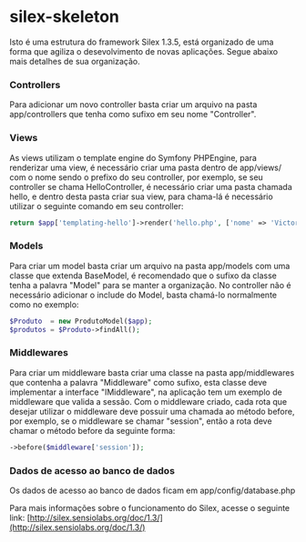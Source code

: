 # silex-skeleton

Isto é uma estrutura do framework Silex 1.3.5, está organizado de uma forma que agiliza o desevolvimento de novas aplicações.
Segue abaixo mais detalhes de sua organização.

### Controllers

Para adicionar um novo controller basta criar um arquivo na pasta app/controllers que tenha como sufixo em seu nome "Controller".

### Views

As views utilizam o template engine do Symfony PHPEngine, para renderizar uma view, é necessário criar uma pasta dentro de app/views/ com o nome sendo o prefixo do seu controller, por exemplo, se seu controller se chama HelloController, é necessário criar uma pasta chamada hello, e dentro desta pasta criar sua view, para chama-lá é necessário utilizar o seguinte comando em seu controller:
```php
return $app['templating-hello']->render('hello.php', ['nome' => 'Victor']);
```

### Models

Para criar um model basta criar um arquivo na pasta app/models com uma classe que extenda BaseModel, é recomendado que o sufixo da classe tenha a palavra "Model" para se manter a organização.
No controller não é necessário adicionar o include do Model, basta chamá-lo normalmente como no exemplo:
```php
$Produto  = new ProdutoModel($app);
$produtos = $Produto->findAll();
```

### Middlewares

Para criar um middleware basta criar uma classe na pasta app/middlewares que contenha a palavra "Middleware" como sufixo, esta classe deve implementar a interface "IMiddleware", na aplicação tem um exemplo de middleware que valida a sessão.
Com o middleware criado, cada rota que desejar utilizar o middleware deve possuir uma chamada ao método before, por exemplo, se o middleware se chamar "session", então a rota deve chamar o método before da seguinte forma:
```php
->before($middleware['session']);
```

### Dados de acesso ao banco de dados

Os dados de acesso ao banco de dados ficam em app/config/database.php

Para mais informações sobre o funcionamento do Silex, acesse o seguinte link: [http://silex.sensiolabs.org/doc/1.3/](http://silex.sensiolabs.org/doc/1.3/)




